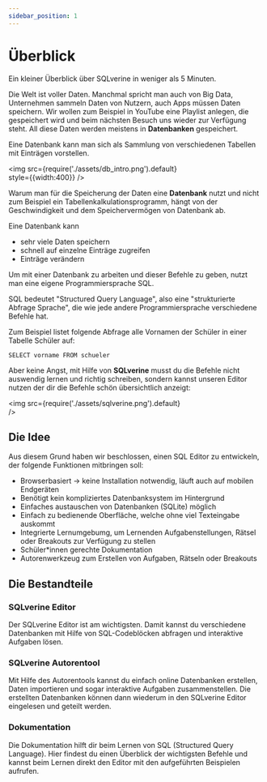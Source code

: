 ```yaml
---
sidebar_position: 1
---
```


# Überblick

Ein kleiner Überblick über SQLverine in weniger als 5 Minuten.


Die Welt ist voller Daten. Manchmal spricht man auch von Big Data, Unternehmen sammeln Daten von Nutzern, auch Apps müssen Daten speichern. Wir wollen zum Beispiel in YouTube eine Playlist anlegen, die gespeichert wird und beim nächsten Besuch uns wieder zur Verfügung steht. All diese Daten werden meistens in **Datenbanken** gespeichert.

Eine Datenbank kann man sich als Sammlung von verschiedenen Tabellen mit Einträgen vorstellen.

<img
  src={require('./assets/db_intro.png').default}  
  style={{width:400}}
/>

Warum man für die Speicherung der Daten eine **Datenbank** nutzt und nicht zum Beispiel ein Tabellenkalkulationsprogramm, hängt von der Geschwindigkeit und dem Speichervermögen von Datenbank ab.

Eine Datenbank kann 
- sehr viele Daten speichern
- schnell auf einzelne Einträge zugreifen
- Einträge verändern

Um mit einer Datenbank zu arbeiten und dieser Befehle zu geben, nutzt man eine eigene Programmiersprache SQL.

SQL bedeutet "Structured Query Language", also eine "strukturierte Abfrage Sprache", die wie jede andere Programmiersprache verschiedene Befehle hat.

Zum Beispiel listet folgende Abfrage alle Vornamen der Schüler in einer Tabelle Schüler auf:

```
SELECT vorname FROM schueler
```
Aber keine Angst, mit Hilfe von **SQLverine** musst du die Befehle nicht auswendig lernen und richtig schreiben, sondern kannst unseren Editor nutzen der dir die Befehle schön übersichtlich anzeigt:

<img
  src={require('./assets/sqlverine.png').default}  
/>

## Die Idee

Aus diesem Grund haben wir beschlossen, einen SQL Editor zu entwickeln, der folgende Funktionen mitbringen soll:

- Browserbasiert -> keine Installation notwendig, läuft auch auf mobilen Endgeräten
- Benötigt kein kompliziertes Datenbanksystem im Hintergrund
- Einfaches austauschen von Datenbanken (SQLite) möglich
- Einfach zu bedienende Oberfläche, welche ohne viel Texteingabe auskommt
- Integrierte Lernumgebumg, um Lernenden Aufgabenstellungen, Rätsel oder Breakouts zur Verfügung zu stellen
- Schüler*innen gerechte Dokumentation
- Autorenwerkzeug zum Erstellen von Aufgaben, Rätseln oder Breakouts




## Die Bestandteile

### SQLverine Editor
Der SQLverine Editor ist am wichtigsten. Damit kannst du verschiedene Datenbanken mit Hilfe von SQL-Codeblöcken abfragen und interaktive Aufgaben lösen.

### SQLverine Autorentool
Mit Hilfe des Autorentools kannst du einfach online Datenbanken erstellen, Daten importieren und sogar interaktive Aufgaben zusammenstellen. Die erstellten Datenbanken können dann wiederum in den SQLverine Editor eingelesen und geteilt werden.

### Dokumentation
Die Dokumentation hilft dir beim Lernen von SQL (Structured Query Language). Hier findest du einen Überblick der wichtigsten Befehle und kannst beim Lernen direkt den Editor mit den aufgeführten Beispielen aufrufen.